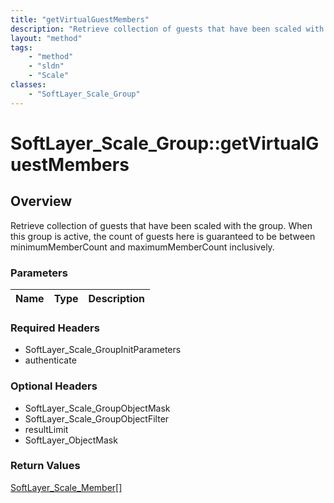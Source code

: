 ```yaml
---
title: "getVirtualGuestMembers"
description: "Retrieve collection of guests that have been scaled with the group. When this group is active, the count of guests here... "
layout: "method"
tags:
    - "method"
    - "sldn"
    - "Scale"
classes:
    - "SoftLayer_Scale_Group"
---
```

# SoftLayer_Scale_Group::getVirtualGuestMembers
## Overview 
Retrieve collection of guests that have been scaled with the group. When this group is active, the count of guests here is guaranteed to be between minimumMemberCount and maximumMemberCount inclusively.

### Parameters 
|Name | Type | Description |
| --- | --- | --- |


### Required Headers
* SoftLayer_Scale_GroupInitParameters
* authenticate

### Optional Headers
* SoftLayer_Scale_GroupObjectMask
* SoftLayer_Scale_GroupObjectFilter
* resultLimit
* SoftLayer_ObjectMask

### Return Values
<a href='/reference/datatypes/SoftLayer_Scale_Member'>SoftLayer_Scale_Member[] </a>

